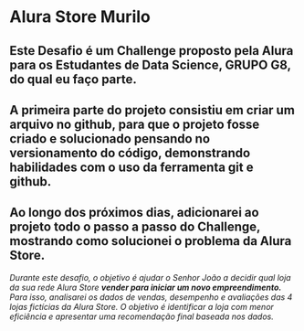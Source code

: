 ﻿# Alura Store Murilo
## Este Desafio é um Challenge proposto pela Alura para os Estudantes de Data Science, GRUPO G8, do qual eu faço parte.

## A primeira parte do projeto consistiu em criar um arquivo no github, para que o projeto fosse criado e solucionado pensando no versionamento do código, demonstrando habilidades com o uso da ferramenta git e github.

## Ao longo dos próximos dias, adicionarei ao projeto todo o passo a passo do Challenge, mostrando como solucionei o problema da Alura Store. 

*Durante este desafio, o objetivo é ajudar o Senhor João a decidir qual loja da sua rede Alura Store **_vender para iniciar um novo empreendimento._** Para isso, analisarei os dados de vendas, desempenho e avaliações das 4 lojas fictícias da Alura Store. O objetivo é identificar a loja com menor eficiência e apresentar uma recomendação final baseada nos dados.*
